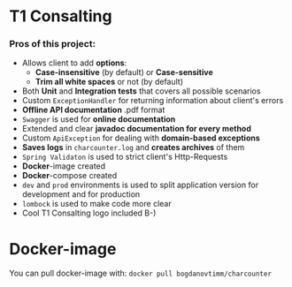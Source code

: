 # T1 Consalting

### Pros of this project:

- Allows client to add **options**:
    - **Case-insensitive** (by default) or **Case-sensitive**
    - **Trim all white spaces** or not (by default)
- Both **Unit** and **Integration tests** that covers all possible scenarios
- Custom `ExceptionHandler` for returning information about client's errors
- **Offline API documentation** .pdf format
- `Swagger` is used for **online documentation**
- Extended and clear **javadoc documentation for every method**
- Custom `ApiException` for dealing with **domain-based exceptions**
- **Saves logs** in `charcounter.log` and **creates archives** of them
- `Spring Validaton` is used to strict client's Http-Requests
- **Docker**-image created
- **Docker**-compose created
- `dev` and `prod` environments is used to split application version for development and for production
- `lombock` is used to make code more clear
- Cool T1 Consalting logo included B-)

# Docker-image

You can pull docker-image with:
`docker pull bogdanovtimm/charcounter`
